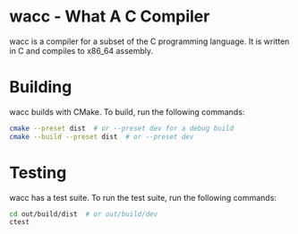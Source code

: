 # wacc - What A C Compiler

wacc is a compiler for a subset of the C programming language. It is written in C and compiles to x86_64 assembly.

# Building

wacc builds with CMake. To build, run the following commands:

```bash
cmake --preset dist  # or --preset dev for a debug build
cmake --build --preset dist  # or --preset dev
```

# Testing

wacc has a test suite. To run the test suite, run the following commands:

```bash
cd out/build/dist  # or out/build/dev
ctest
```
